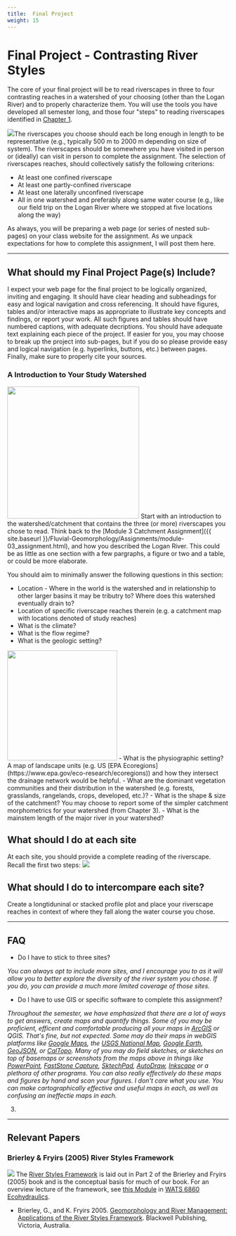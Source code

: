 ```yaml
---
title: 	Final Project
weight: 15
---
```

# Final Project - Contrasting River Styles


The core of your final project will be to read riverscapes in three to four contrasting reaches in a watershed of your choosing (other than the Logan River) and to properly characterize them.  You will use the tools you have developed all semester long, and those four "steps" to reading riverscapes identified in [Chapter 1](https://riverscapes.github.io/Fluvial-Geomorphology/Course_Topics/module-01.html). 

<img class="float-right"  src="{{ site.baseurl }}/assets/images/pics/valleySetting.png">The riverscapes you choose should each be long enough in length to be representative (e.g., typically 500 m to  2000 m depending on size of system). The riverscapes should be somewhere you have visited in person or (ideally) can visit in person to complete the assignment. The selection of riverscapes reaches, should collectively satisfy the following criterions:
-  At least one confined riverscape
-  At least one partly-confined riverscape 
-  At least one laterally unconfined riverscape
-  All in one watershed and preferably along same water course (e.g., like our field trip on the Logan River where we stopped at five locations along the way)

As always, you will be preparing a web page (or series of nested sub-pages) on your class website for the assignment. As we unpack expectations for how to complete this assignment, I will post them here. 

-----------------
## What should my Final Project Page(s) Include?

I expect your web page for the final project to be logically organized, inviting and engaging. It should have clear heading and subheadings for easy and logical navigation and cross referencing. It should have figures, tables and/or interactive maps as appropriate to illustrate key concepts and findings, or report your work. All such figures and tables should have numbered captions, with adequate decriptions. You should have adequate text explaining each piece of the project. If easier for you, you may choose to break up the project into sub-pages, but if you do so please provide easy and logical navigation (e.g. hyperlinks, buttons, etc.) between pages. Finally, make sure to properly cite your sources. 

### A Introduction to Your Study Watershed
<img class="float-left" width="300" src="{{ site.baseurl }}/assets/images/pics/CatchmentMap.png">
Start with an introduction to the watershed/catchment that contains the three (or more) riverscapes you chose to read.  Think back to the [Module 3 Catchment Assignment]({{ site.baseurl }}/Fluvial-Geomorphology/Assignments/module-03_assignment.html), and how you described the Logan River. This could be as little as one section with a few pargraphs, a figure or two and a table, or could be more elaborate. 

You should aim to minimally answer the following questions in this section:
-  Location - Where in the world is the watershed and in relationship to other larger basins it may be tributry to? Where does this watershed eventually drain to? 
- Location of specific riverscape reaches therein (e.g. a catchment map with locations denoted of study reaches)  
- What is the climate?
- What is the flow regime?
- What is the geologic setting? 
<img class="float-right" width="250" src="{{ site.baseurl }}/assets/images/pics/landscapeUnits.png">
- What is the physiographic setting? A map of landscape units (e.g. US [EPA Ecoregions](https://www.epa.gov/eco-research/ecoregions)) and how they intersect the drainage network would be helpful.
- What are the dominant vegetation communities and their distribution in the watershed (e.g. forests, grasslands, rangelands, crops, developed, etc.)?
- What is the shape & size of the catchment? You may choose to report some of the simpler catchment  morphometrics for your watershed (from Chapter 3).
- What is the mainstem length of the major river in your watershed?

## What should I do at each site

At each site, you should provide a complete reading of the riverscape. Recall the first two steps:
<a href="http://127.0.0.1:4001/Fluvial-Geomorphology/Course_Topics/module-01.html"><img class="float-right"  src="{{ site.baseurl }}/assets/images/pics/Read2Steps.png"></a>

## What should I do to intercompare each site?

Create a longtiduninal or stacked profile plot and place your riverscape reaches in context of where they fall along the water course you chose. 

------
## FAQ

- Do I have to stick to three sites?

*You can always opt to include more sites, and I encourage you to as it will allow you to better explore the diversity of the river system you chose. If you do, you can provide a much more limited coverage of those sites.*

- Do I have to use GIS or specific software to complete this assignment?

*Throughout the semester, we have emphasized that there are a lot of ways to get answers, create maps and quantify things.  Some of you may be proficient, efficent and comfortable producing all your maps in [ArcGIS]() or QGIS. That's fine, but not expected. Some may do their maps in webGIS platforms like [Google Maps](https://www.google.com/maps), the [USGS National Map](https://apps.nationalmap.gov/viewer/), [Google Earth](https://www.google.com/earth/), [GeoJSON](http://geojson.io/), or [CalTopo](https://caltopo.com/). Many of you may do field sketches, or sketches on top of basemaps or screenshots from the maps above in things like [PowerPoint](https://office.live.com/start/powerpoint.aspx), [FastStone Capture](https://www.faststone.org/FSCaptureDetail.htm), [SktechPad](https://sketch.io/sketchpad/), [AutoDraw](https://www.autodraw.com/), [Inkscape](https://inkscape.org/) or a plethora of other programs. You can also really effectively do these maps and figures by hand and scan your figures.  I don't care what you use. You can make cartographically effective and useful maps in each, as well as confusing an ineffectie maps in each.*

3. 

------


## Relevant Papers

### Brierley & Fryirs (2005) River Styles Framework

<a href="https://www.wiley.com/en-au/Geomorphology+and+River+Management%3A+Applications+of+the+River+Styles+Framework-p-9781405115162"><img class="float-right" src="{{ site.baseurl }}/assets/images/covers/RiverStyles.jpg"></a> 
The [River Styles Framework](https://riverstyles.com/) is laid out in Part 2 of the Brierley and Fryirs (2005) book and is the conceptual basis for much of our book. For an overview lecture of the framework, see [this Module](https://restoration-usu.github.io/Ecohydraulics/Modules/RiverStyles.html) in [WATS 6860 Ecohydraulics](https://restoration-usu.github.io/Ecohydraulics/).
- <a href="https://usu.instructure.com/courses/637781/files?preview=80717725"><i class="fa fa-file-pdf-o" aria-hidden="true"></i></a> Brierley, G., and K. Fryirs 2005. [Geomorphology and River Management: Applications of the River Styles Framework](https://www.wiley.com/en-au/Geomorphology+and+River+Management%3A+Applications+of+the+River+Styles+Framework-p-9781405115162). Blackwell Publishing, Victoria, Australia. 


